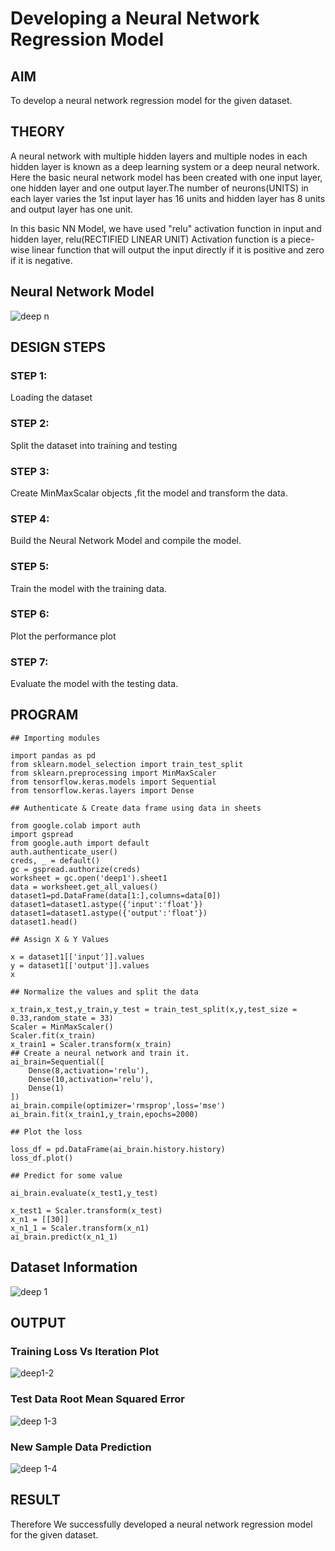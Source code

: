 # Developing a Neural Network Regression Model

## AIM

To develop a neural network regression model for the given dataset.

## THEORY

A neural network with multiple hidden layers and multiple nodes in each hidden layer is known as a deep learning system or a deep neural network. Here the basic neural network model has been created with one input layer, one hidden layer and one output layer.The number of neurons(UNITS) in each layer varies the 1st input layer has 16 units and hidden layer has 8 units and output layer has one unit.

In this basic NN Model, we have used "relu" activation function in input and hidden layer, relu(RECTIFIED LINEAR UNIT) Activation function is a piece-wise linear function that will output the input directly if it is positive and zero if it is negative.

## Neural Network Model

![deep n](https://github.com/yashaswimitta/basic-nn-model/assets/94619247/33de6b6c-3e02-4ae3-badb-36acd7013f9e)

## DESIGN STEPS

### STEP 1:

Loading the dataset

### STEP 2:

Split the dataset into training and testing

### STEP 3:

Create MinMaxScalar objects ,fit the model and transform the data.

### STEP 4:

Build the Neural Network Model and compile the model.

### STEP 5:

Train the model with the training data.

### STEP 6:

Plot the performance plot

### STEP 7:

Evaluate the model with the testing data.

## PROGRAM
```
## Importing modules

import pandas as pd
from sklearn.model_selection import train_test_split
from sklearn.preprocessing import MinMaxScaler
from tensorflow.keras.models import Sequential
from tensorflow.keras.layers import Dense

## Authenticate & Create data frame using data in sheets

from google.colab import auth
import gspread
from google.auth import default
auth.authenticate_user()
creds, _ = default()
gc = gspread.authorize(creds)
worksheet = gc.open('deep1').sheet1
data = worksheet.get_all_values()
dataset1=pd.DataFrame(data[1:],columns=data[0])
dataset1=dataset1.astype({'input':'float'})
dataset1=dataset1.astype({'output':'float'})
dataset1.head()

## Assign X & Y Values

x = dataset1[['input']].values
y = dataset1[['output']].values
x

## Normalize the values and split the data

x_train,x_test,y_train,y_test = train_test_split(x,y,test_size = 0.33,random_state = 33)
Scaler = MinMaxScaler()
Scaler.fit(x_train)
x_train1 = Scaler.transform(x_train)
## Create a neural network and train it.
ai_brain=Sequential([
    Dense(8,activation='relu'),
    Dense(10,activation='relu'),
    Dense(1)
])
ai_brain.compile(optimizer='rmsprop',loss='mse')
ai_brain.fit(x_train1,y_train,epochs=2000)

## Plot the loss

loss_df = pd.DataFrame(ai_brain.history.history)
loss_df.plot()

## Predict for some value

ai_brain.evaluate(x_test1,y_test)

x_test1 = Scaler.transform(x_test)
x_n1 = [[30]]
x_n1_1 = Scaler.transform(x_n1)
ai_brain.predict(x_n1_1)
```

## Dataset Information

![deep 1](https://github.com/yashaswimitta/basic-nn-model/assets/94619247/2262be68-15f8-4ad8-891c-3725df58576e)


## OUTPUT

### Training Loss Vs Iteration Plot

![deep1-2](https://github.com/yashaswimitta/basic-nn-model/assets/94619247/4e48aa77-053e-4762-9c56-c88abe7c55b3)


### Test Data Root Mean Squared Error

![deep 1-3](https://github.com/yashaswimitta/basic-nn-model/assets/94619247/a274ebec-99c8-415b-941f-a05009dc454e)


### New Sample Data Prediction
![deep 1-4](https://github.com/yashaswimitta/basic-nn-model/assets/94619247/78c87756-0bbe-4907-bdf7-37f659aaa3d0)



## RESULT
Therefore We successfully developed a neural network regression model for the given dataset.
